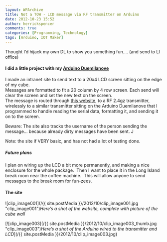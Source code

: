 ```yaml
---
layout: WPArchive
title: Not a TOW - LCD message via RF transmitter on Arduino
date: 2012-10-23 15:52
author: herrickspencer
comments: true
categories: [Programming, Technology]
tags: [Arduino, IOT Maker]
---
```

Thought I’d hijack my own DL to show you something fun…. (and send to LI office)

#### I did a little project with my [Arduino Duemilanove](https://www.arduino.cc/)

I made an intranet site to send text to a 20x4 LCD screen sitting on the edge of my cube.  
Messages are formatted to fit a 20 column by 4 row screen. Each send will clear the screen and set the new text on the screen.  
The message is routed through [this website](https://herricks-dev/LCDMessage/), to a RF 2.4gz transmitter, wirelessly to a similar transmitter sitting on the Arduino Duemilanove that I programmed to handle reading the serial data, formatting it, and sending it on to the screen.

Beware: The site also tracks the username of the person sending the message… because already dirty messages have been sent. J

Note: the site if VERY basic, and has not had a lot of testing done.

##### Future plans

I plan on wiring up the LCD a bit more permanently, and making a nice enclosure for the whole package.  Then I want to place it in the Long Island break room near the coffee machine.  This will allow anyone to send messages to the break room for fun-zees.

#### The site

![clip_image001](/{{ site.postMedia }}/2012/10/clip_image001.jpg "clip_image001")_Here’s a shot of the website, complete with picture of the cube wall_

[![clip_image003](/{{ site.postMedia }}/2012/10/clip_image003_thumb.jpg "clip_image003")_Here’s a shot of the Arduino wired to the transmitter and LCD_](/{{ site.postMedia }}/2012/10/clip_image003.jpg)